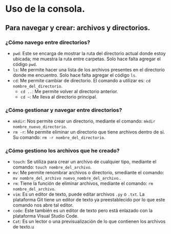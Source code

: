 # Uso de la consola.
## Para navegar y crear: archivos y directorios.

### ¿Cómo navego entre directorios?
- `pwd`: Este se encarga de mostrar la ruta del directorio actual donde estoy ubicada; me muestra la ruta entre carpetas. Solo hace falta agregar el código `pwd`.
- `ls`: Me permite hacer una lista de los archivos presentes en el directorio donde me encuentro. Solo hace falta agregar el código `ls`.
- `cd`: Me permite cambiar de directorio. El comando a utilizar es: `cd nombre_del_directorio`.
  - `cd ..`: Me permite volver al directorio anterior.
  - `cd ~`: Me lleva al directorio principal.

### ¿Cómo gestionar y navegar entre directorios?
- `mkdir`: Nos permite crear un directorio, mediante el comando: `mkdir nombre_nuevo_directorio`.
- `rm -r`: Me permite eliminar un directorio que tiene archivos dentro de sí. Su comando: `rm -r nombre_del_directorio`.

 ### ¿Cómo gestiono los archivos que he creado?
 - `touch`: Se utiliza para crear un archivo de cualquier 
tipo, mediante el comando: `touch nombre_del_archivo`.
-  `mv`: Me permite renombrar archivos o directorio, smediante el comando: `mv nombre_del_archivo nuevo_nombre_del_archivo`..
-  `rm`: Tiene la función de eliminar archivos, mediante el comando: `rm nombre_del_archivo`.
- `vim`: Es un editor de texto, puede editar archivos `.py` o `.txt`. La plataforma Git tiene un editor de texto ya preestablecido por lo que este comando nos abre tal editor.
- `code`: Este también es un editor de texto pero está enlazado con la plataforma Visual Studio Code.
- `Cat`: Es un lector o una previsualización de lo que contienen los archivos de texto.u